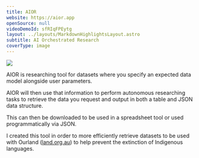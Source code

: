 ```yaml
---
title: AIOR
website: https://aior.app
openSource: null
videoDemoId: sfRIqFPEytg
layout: ../layouts/MarkdownHighlightsLayout.astro
subtitle: AI Orchestrated Research
coverType: image
---
```

![](https://imagedelivery.net/B-bofTeW0pZtEXxGfni94g/2ad73584-a0f6-40ff-2cc1-88cee00bc700/public)

AIOR is researching tool for datasets where you specify an expected data model alongside user parameters.

AIOR will then use that information to perform autonomous researching tasks to retrieve the data you request and output in both a table and JSON data structure.

This can then be downloaded to be used in a spreadsheet tool or used programmatically via JSON.

I created this tool in order to more efficiently retrieve datasets to be used with Ourland ([land.org.au](land.org.au)) to help prevent the extinction of Indigenous languages.